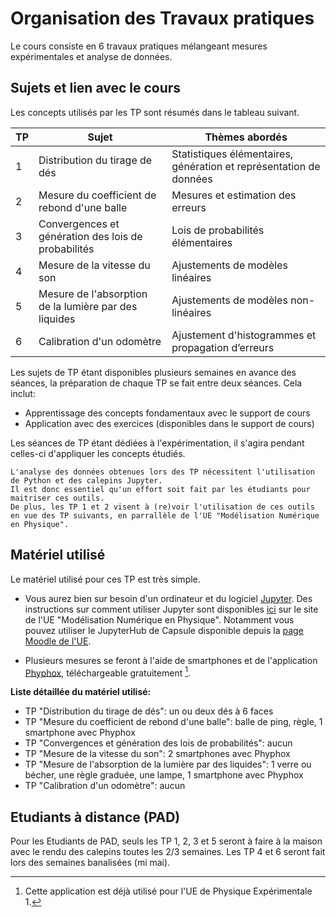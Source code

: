 # Organisation des Travaux pratiques

Le cours consiste en 6 travaux pratiques mélangeant mesures expérimentales et analyse de données.

## Sujets et lien avec le cours

Les concepts utilisés par les TP sont résumés dans le tableau suivant.

| TP   | Sujet            | Thèmes abordés |
|------|------------------|----------------|
| 1    | Distribution du tirage de dés | Statistiques élémentaires, génération et représentation de données |
| 2    | Mesure du coefficient de rebond d'une balle | Mesures et estimation des erreurs |
| 3    | Convergences et génération des lois de probabilités | Lois de probabilités élémentaires |
| 4    | Mesure de la vitesse du son | Ajustements de modèles linéaires |
| 5    | Mesure de l'absorption de la lumière par des liquides | Ajustements de modèles non-linéaires |
| 6    | Calibration d'un odomètre | Ajustement d'histogrammes et propagation d’erreurs |

Les sujets de TP étant disponibles plusieurs semaines en avance des séances, la préparation de chaque TP se fait entre deux séances.
Cela inclut:

- Apprentissage des concepts fondamentaux avec le support de cours
- Application avec des exercices (disponibles dans le support de cours)

Les séances de TP étant dédiées à l'expérimentation, il s'agira pendant celles-ci d'appliquer les concepts étudiés.

```{important}
L'analyse des données obtenues lors des TP nécessitent l'utilisation de Python et des calepins Jupyter.
Il est donc essentiel qu'un effort soit fait par les étudiants pour maitriser ces outils.
De plus, les TP 1 et 2 visent à (re)voir l'utilisation de ces outils en vue des TP suivants, en parrallèle de l'UE "Modélisation Numérique en Physique".
```


## Matériel utilisé

Le matériel utilisé pour ces TP est très simple.

- Vous aurez bien sur besoin d'un ordinateur et du logiciel [Jupyter](https://jupyter.org).
    Des instructions sur comment utiliser Jupyter sont disponibles [ici](https://phys-mod.github.io/source/pages/info-outils-numeriques.html#jupyter-notebooks) sur le site de l'UE "Modélisation Numérique en Physique".
    Notamment vous pouvez utiliser le JupyterHub de Capsule disponible depuis la [page Moodle de l'UE](https://moodle-sciences-22.sorbonne-universite.fr/course/view.php?id=3509).

- Plusieurs mesures se feront à l'aide de smartphones et de l'application [Phyphox](https://phyphox.org/), téléchargeable gratuitement [^phyphox].

**Liste détaillée du matériel utilisé:**

- TP "Distribution du tirage de dés": un ou deux dés à 6 faces
- TP "Mesure du coefficient de rebond d'une balle": balle de ping, règle, 1 smartphone avec Phyphox
- TP "Convergences et génération des lois de probabilités": aucun
- TP "Mesure de la vitesse du son": 2 smartphones avec Phyphox
- TP "Mesure de l'absorption de la lumière par des liquides": 1 verre ou bécher, une règle graduée, une lampe, 1 smartphone avec Phyphox
- TP "Calibration d'un odomètre": aucun

## Etudiants à distance (PAD)

Pour les Etudiants de PAD, seuls les TP 1, 2, 3 et 5 seront à faire à la maison avec le rendu des calepins toutes les 2/3 semaines.
Les TP 4 et 6 seront fait lors des semaines banalisées (mi mai).

[^phyphox]: Cette application est déjà utilisé pour l'UE de Physique Expérimentale 1.